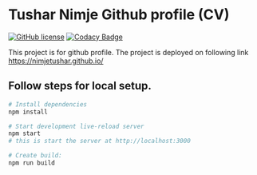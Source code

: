 # Tushar Nimje Github profile (CV)

[![GitHub license](https://img.shields.io/github/license/nimjetushar/nimjetushar.github.io.svg)](https://github.com/nimjetushar/nimjetushar.github.io/blob/master/LICENSE)
[![Codacy Badge](https://api.codacy.com/project/badge/Grade/7dae8aeb54a040e8b85406dee879b4a7)](https://www.codacy.com/app/tpn/nimjetushar.github.io?utm_source=github.com&amp;utm_medium=referral&amp;utm_content=nimjetushar/nimjetushar.github.io&amp;utm_campaign=Badge_Grade)

This project is for github profile. The project is deployed on following link https://nimjetushar.github.io/

## Follow steps for local setup.
```sh
# Install dependencies
npm install

# Start development live-reload server
npm start
# this is start the server at http://localhost:3000

# Create build:
npm run build
```
